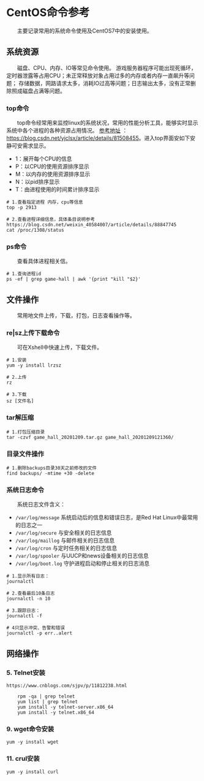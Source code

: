 # CentOS命令参考
&emsp;&emsp;主要记录常用的系统命令使用及CentOS7中的安装使用。

## 系统资源
&emsp;&emsp;磁盘、CPU、内存、IO等常见命令使用。
游戏服务器程序可能出现死循环，定时器泄露等占用CPU；未正常释放对象占用过多的内存或者内存一直飙升等问题；
存储数据，网路请求太多，消耗IO过高等问题；日志输出太多，没有正常删除照成磁盘占满等问题。

### top命令

&emsp;&emsp;top命令经常用来监控linux的系统状况，常用的性能分析工具，能够实时显示系统中各个进程的各种资源占用情况。
[参考地址][1] ：<https://blog.csdn.net/yjclsx/article/details/81508455>。进入top界面安如下安静可安需求显示。
* 1：展开每个CPU的信息
* P：以CPU的使用资源排序显示 
* M：以内存的使用资源排序显示 
* N：以pid排序显示 
* T：由进程使用的时间累计排序显示    

```shell script
# 1.查看指定进程 内存，cpu等信息
top -p 2913

# 2.查看进程详细信息，具体条目说明参考 https://blog.csdn.net/weixin_40584007/article/details/88847745  
cat /proc/1308/status
```
### ps命令
&emsp;&emsp;查看具体进程相关信。
```shell script
# 1.查询进程id
ps -ef | grep game-hall | awk '{print "kill "$2}'
```      
   
   
## 文件操作
&emsp;&emsp;常用地文件上传，下载，打包，日志查看操作等。
### re|sz上传下载命令
&emsp;&emsp;可在Xshell中快速上传，下载文件。    
```shell script
# 1.安装
yum -y install lrzsz

# 2.上传
rz

# 3.下载
sz [文件名]
```

### tar解压缩  

```shell script
# 1.打包压缩目录
tar -czvf game_hall_20201209.tar.gz game_hall_20201209121360/
```
   
###  目录文件操作  
```shell script
# 1.删除backups目录30天之前修改的文件
find backups/ -mtime +30 -delete
```
    
### 系统日志命令
&emsp;&emsp;系统日志文件含义：
* `/var/log/message` 系统启动后的信息和错误日志，是Red Hat Linux中最常用的日志之一  
* `/var/log/secure` 与安全相关的日志信息  
* `/var/log/maillog` 与邮件相关的日志信息  
* `/var/log/cron` 与定时任务相关的日志信息  
* `/var/log/spooler` 与UUCP和news设备相关的日志信息  
* `/var/log/boot.log` 守护进程启动和停止相关的日志消息  

```shell script
# 1.显示所有日志：
journalctl

# 2.查看最后10条日志
journalctl -n 10

# 3.跟踪日志：
journalctl -f

# 4只显示冲突、告警和错误
journalctl -p err..alert
```    

  
## 网络操作

### 5. Telnet安装
    
    https://www.cnblogs.com/sjpv/p/11812238.html
        
        rpm -qa | grep telnet
        yum list | grep telnet
        yum install -y telnet-server.x86_64
        yum install -y telnet.x86_64
   
### 9. wget命令安装

    yum -y install wget
    
    
### 11. crul安装
    yum -y install curl


[1]:https://blog.csdn.net/yjclsx/article/details/81508455
